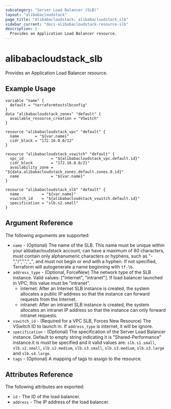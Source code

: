 ```yaml
---
subcategory: "Server Load Balancer (SLB)"
layout: "alibabacloudstack"
page_title: "Alibabacloudstack: alibabacloudstack_slb"
sidebar_current: "docs-alibabacloudstack-resource-slb"
description: |-
  Provides an Application Load Balancer resource.
---
```


# alibabacloudstack\_slb

Provides an Application Load Balancer resource.

## Example Usage

```
variable "name" {
  default = "terraformtestslbconfig"
}
data "alibabacloudstack_zones" "default" {
  available_resource_creation = "VSwitch"
}

resource "alibabacloudstack_vpc" "default" {
  name       = "${var.name}"
  cidr_block = "172.16.0.0/12"
}

resource "alibabacloudstack_vswitch" "default" {
  vpc_id            = "${alibabacloudstack_vpc.default.id}"
  cidr_block        = "172.16.0.0/21"
  availability_zone = "${data.alibabacloudstack_zones.default.zones.0.id}"
  name              = "${var.name}"
}

resource "alibabacloudstack_slb" "default" {
  name          = "${var.name}"
  vswitch_id    = "${alibabacloudstack_vswitch.default.id}"
  specification = "slb.s2.small"
}
```

## Argument Reference

The following arguments are supported:

* `name` - (Optional) The name of the SLB. This name must be unique within your alibabacloudstack account, can have a maximum of 80 characters,
must contain only alphanumeric characters or hyphens, such as "-","/",".","_", and must not begin or end with a hyphen. If not specified,
Terraform will autogenerate a name beginning with `tf-lb`.
* `address_type` - (Optional, ForceNew) The network type of the SLB instance. Valid values: ["internet", "intranet"]. If load balancer launched in VPC, this value must be "intranet".
    - internet: After an Internet SLB instance is created, the system allocates a public IP address so that the instance can forward requests from the Internet.
    - intranet: After an intranet SLB instance is created, the system allocates an intranet IP address so that the instance can only forward intranet requests.
* `vswitch_id` - (Required for a VPC SLB, Forces New Resource) The VSwitch ID to launch in. If `address_type` is internet, it will be ignore.
* `specification` - (Optional)  The specification of the Server Load Balancer instance. Default to empty string indicating it is "Shared-Performance" instance.it is must be specified and it valid values are: `slb.s1.small`, `slb.s2.small`, `slb.s2.medium`,
  `slb.s3.small`, `slb.s3.medium`, `slb.s3.large` and `slb.s4.large`.
* `tags` - (Optional) A mapping of tags to assign to the resource.


## Attributes Reference

The following attributes are exported:

* `id` - The ID of the load balancer.
* `address` - The IP address of the load balancer.

